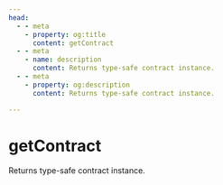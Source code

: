 ```yaml
---
head:
  - - meta
    - property: og:title
      content: getContract
  - - meta
    - name: description
      content: Returns type-safe contract instance.
  - - meta
    - property: og:description
      content: Returns type-safe contract instance.

---
```


# getContract

Returns type-safe contract instance.